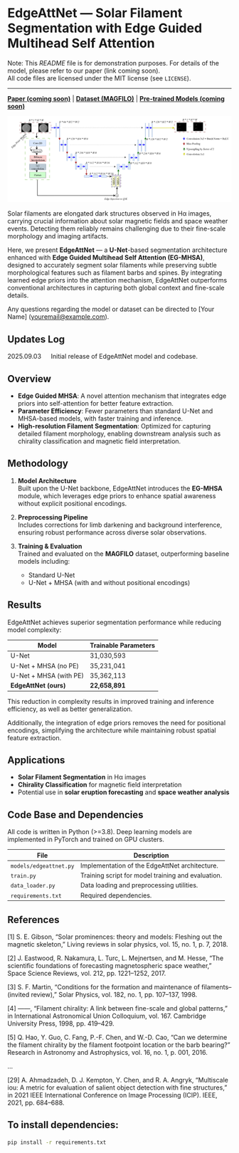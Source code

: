 # EdgeAttNet — Solar Filament Segmentation with Edge Guided Multihead Self Attention

Note: This *README* file is for demonstration purposes. For details of the model, please refer to our paper (link coming soon).  
All code files are licensed under the MIT license (see `LICENSE`).


---

[**Paper (coming soon)**]() | [**Dataset (MAGFILO)**](#) | [**Pre-trained Models (coming soon)**]()

![EdgeAttNet Architecture](./sample_images/architecture.png)

Solar filaments are elongated dark structures observed in Hα images, carrying crucial information about solar magnetic fields and space weather events. Detecting them reliably remains challenging due to their fine-scale morphology and imaging artifacts.

Here, we present **EdgeAttNet** — a **U-Net**-based segmentation architecture enhanced with **Edge Guided Multihead Self Attention (EG-MHSA)**, designed to accurately segment solar filaments while preserving subtle morphological features such as filament barbs and spines. By integrating learned edge priors into the attention mechanism, EdgeAttNet outperforms conventional architectures in capturing both global context and fine-scale details.

Any questions regarding the model or dataset can be directed to [Your Name] (youremail@example.com).

## Updates Log
2025.09.03 &emsp; Initial release of EdgeAttNet model and codebase.

## Overview
- **Edge Guided MHSA**: A novel attention mechanism that integrates edge priors into self-attention for better feature extraction.
- **Parameter Efficiency**: Fewer parameters than standard U-Net and MHSA-based models, with faster training and inference.
- **High-resolution Filament Segmentation**: Optimized for capturing detailed filament morphology, enabling downstream analysis such as chirality classification and magnetic field interpretation.

## Methodology

1. **Model Architecture**  
   Built upon the U-Net backbone, EdgeAttNet introduces the **EG-MHSA** module, which leverages edge priors to enhance spatial awareness without explicit positional encodings.

2. **Preprocessing Pipeline**  
   Includes corrections for limb darkening and background interference, ensuring robust performance across diverse solar observations.

3. **Training & Evaluation**  
   Trained and evaluated on the **MAGFILO** dataset, outperforming baseline models including:
   - Standard U-Net
   - U-Net + MHSA (with and without positional encodings)

## Results

EdgeAttNet achieves superior segmentation performance while reducing model complexity:

| Model                           | Trainable Parameters |
|--------------------------------|----------------------|
| U-Net                           | 31,030,593           |
| U-Net + MHSA (no PE)            | 35,231,041           |
| U-Net + MHSA (with PE)          | 35,362,113           |
| **EdgeAttNet (ours)**           | **22,658,891**       |

This reduction in complexity results in improved training and inference efficiency, as well as better generalization.

Additionally, the integration of edge priors removes the need for positional encodings, simplifying the architecture while maintaining robust spatial feature extraction.

## Applications

- **Solar Filament Segmentation** in Hα images
- **Chirality Classification** for magnetic field interpretation
- Potential use in **solar eruption forecasting** and **space weather analysis**

## Code Base and Dependencies

All code is written in Python (>=3.8). Deep learning models are implemented in PyTorch and trained on GPU clusters.

| File | Description |
|------|-------------|
| `models/edgeattnet.py` | Implementation of the EdgeAttNet architecture. |
| `train.py` | Training script for model training and evaluation. |
| `data_loader.py` | Data loading and preprocessing utilities. |
| `requirements.txt` | Required dependencies. |



## References
<a id="1">[1]</a> S. E. Gibson, “Solar prominences: theory and models: Fleshing out the magnetic skeleton,” Living reviews in solar physics, vol. 15, no. 1, p. 7, 2018.

<a id="2">[2]</a> J. Eastwood, R. Nakamura, L. Turc, L. Mejnertsen, and M. Hesse, “The scientific foundations of forecasting magnetospheric space weather,” Space Science Reviews, vol. 212, pp. 1221–1252, 2017.

<a id="3">[3]</a> S. F. Martin, “Conditions for the formation and maintenance of filaments–(invited review),” Solar Physics, vol. 182, no. 1, pp. 107–137, 1998.

<a id="4">[4]</a> ——, “Filament chirality: A link between fine-scale and global patterns,” in International Astronomical Union Colloquium, vol. 167. Cambridge University Press, 1998, pp. 419–429.

<a id="5">[5]</a> Q. Hao, Y. Guo, C. Fang, P.-F. Chen, and W.-D. Cao, “Can we determine the filament chirality by the filament footpoint location or the barb bearing?” Research in Astronomy and Astrophysics, vol. 16, no. 1, p. 001, 2016.

...

<a id="29">[29]</a> A. Ahmadzadeh, D. J. Kempton, Y. Chen, and R. A. Angryk, “Multiscale iou: A metric for evaluation of salient object detection with fine structures,” in 2021 IEEE International Conference on Image Processing (ICIP). IEEE, 2021, pp. 684–688.

## To install dependencies:

```bash
pip install -r requirements.txt
